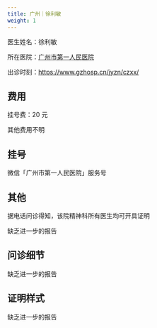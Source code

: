 ```yaml
---
title: 广州｜徐利敏
weight: 1
---
```


医生姓名：徐利敏

所在医院：[广州市第一人民医院](https://www.gzhosp.cn)

出诊时刻：<https://www.gzhosp.cn/jyzn/czxx/>

## 费用

挂号费：20 元

其他费用不明

## 挂号

微信「广州市第一人民医院」服务号

## 其他

据电话问诊得知，该院精神科所有医生均可开具证明

缺乏进一步的报告

## 问诊细节

缺乏进一步的报告

## 证明样式

缺乏进一步的报告
